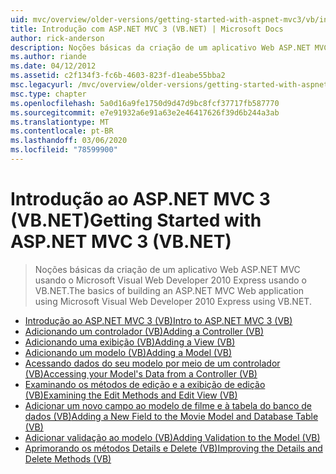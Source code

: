 ```yaml
---
uid: mvc/overview/older-versions/getting-started-with-aspnet-mvc3/vb/index
title: Introdução com ASP.NET MVC 3 (VB.NET) | Microsoft Docs
author: rick-anderson
description: Noções básicas da criação de um aplicativo Web ASP.NET MVC usando o Microsoft Visual Web Developer 2010 Express usando o VB.NET.
ms.author: riande
ms.date: 04/12/2012
ms.assetid: c2f134f3-fc6b-4603-823f-d1eabe55bba2
msc.legacyurl: /mvc/overview/older-versions/getting-started-with-aspnet-mvc3/vb
msc.type: chapter
ms.openlocfilehash: 5a0d16a9fe1750d9d47d9bc8fcf37717fb587770
ms.sourcegitcommit: e7e91932a6e91a63e2e46417626f39d6b244a3ab
ms.translationtype: MT
ms.contentlocale: pt-BR
ms.lasthandoff: 03/06/2020
ms.locfileid: "78599900"
---
```

# <a name="getting-started-with-aspnet-mvc-3-vbnet"></a><span data-ttu-id="72211-103">Introdução ao ASP.NET MVC 3 (VB.NET)</span><span class="sxs-lookup"><span data-stu-id="72211-103">Getting Started with ASP.NET MVC 3 (VB.NET)</span></span>

> <span data-ttu-id="72211-104">Noções básicas da criação de um aplicativo Web ASP.NET MVC usando o Microsoft Visual Web Developer 2010 Express usando o VB.NET.</span><span class="sxs-lookup"><span data-stu-id="72211-104">The basics of building an ASP.NET MVC Web application using Microsoft Visual Web Developer 2010 Express using VB.NET.</span></span>

- [<span data-ttu-id="72211-105">Introdução ao ASP.NET MVC 3 (VB)</span><span class="sxs-lookup"><span data-stu-id="72211-105">Intro to ASP.NET MVC 3 (VB)</span></span>](intro-to-aspnet-mvc-3.md)
- [<span data-ttu-id="72211-106">Adicionando um controlador (VB)</span><span class="sxs-lookup"><span data-stu-id="72211-106">Adding a Controller (VB)</span></span>](adding-a-controller.md)
- [<span data-ttu-id="72211-107">Adicionando uma exibição (VB)</span><span class="sxs-lookup"><span data-stu-id="72211-107">Adding a View (VB)</span></span>](adding-a-view.md)
- [<span data-ttu-id="72211-108">Adicionando um modelo (VB)</span><span class="sxs-lookup"><span data-stu-id="72211-108">Adding a Model (VB)</span></span>](adding-a-model.md)
- [<span data-ttu-id="72211-109">Acessando dados do seu modelo por meio de um controlador (VB)</span><span class="sxs-lookup"><span data-stu-id="72211-109">Accessing your Model's Data from a Controller (VB)</span></span>](accessing-your-models-data-from-a-controller.md)
- [<span data-ttu-id="72211-110">Examinando os métodos de edição e a exibição de edição (VB)</span><span class="sxs-lookup"><span data-stu-id="72211-110">Examining the Edit Methods and Edit View (VB)</span></span>](examining-the-edit-methods-and-edit-view.md)
- [<span data-ttu-id="72211-111">Adicionar um novo campo ao modelo de filme e à tabela do banco de dados (VB)</span><span class="sxs-lookup"><span data-stu-id="72211-111">Adding a New Field to the Movie Model and Database Table (VB)</span></span>](adding-a-new-field.md)
- [<span data-ttu-id="72211-112">Adicionar validação ao modelo (VB)</span><span class="sxs-lookup"><span data-stu-id="72211-112">Adding Validation to the Model (VB)</span></span>](adding-validation-to-the-model.md)
- [<span data-ttu-id="72211-113">Aprimorando os métodos Details e Delete (VB)</span><span class="sxs-lookup"><span data-stu-id="72211-113">Improving the Details and Delete Methods (VB)</span></span>](improving-the-details-and-delete-methods.md)
